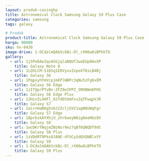 ```yaml
---
layout: produk-casinghp
title: Astronomical Clock Samsung Galaxy S9 Plus Case
categories: samsung
tags: galaxy

# Produk
product-title: Astronomical Clock Samsung Galaxy S9 Plus Case
harga: 90000
sku: hn-0430
image-drive: 1-DCdalmQAbSckBi-Dl_rXH6w8iBPhkTO
gallery:
  - url: 1jSPeDAeZqvASGjqlaNQUfJwaEUp0AxXP
    title: Galaxy Note 8
  - url: 1LQVLCM-S1DSq1E8VyxxZxpeX76sLB4Bj
    title: Galaxy S6
  - url: 1PqpxyhYmVcpjmEPlWBPc3qNu5zFg6xEM
    title: Galaxy S6 Edge
  - url: 1zITQprPTvBn-ZFZ9eIPPZ_5MXBWnKPH5
    title: Galaxy S6 Edge Plus
  - url: 12HzvIL4HFl_0JTdOtUmFsxZqTFwqpVJR
    title: Galaxy S7
  - url: 1eirnHaB6g5nbJ2ZcljGVV1agN8UWqFgr
    title: Galaxy S7 Edge
  - url: 18prbskAYXhjU_zhr6aeyW8ig6maHUz8X
    title: Galaxy S8
  - url: 1wcDKrTWqjmZNzNsr9ez7qBf6QNQDf9dt
    title: Galaxy S8 Plus
  - url: 1zVDdRT9Pks0JANE-dfUCySdQVQNBlxVY
    title: Galaxy S9
  - url: 1-DCdalmQAbSckBi-Dl_rXH6w8iBPhkTO
    title: Galaxy S9 Plus
---
```

